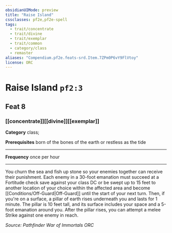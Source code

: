 ```yaml
---
obsidianUIMode: preview
title: "Raise Island"
cssclasses: pf2e,pf2e-spell
tags:
  - trait/concentrate
  - trait/divine
  - trait/exemplar
  - trait/common
  - category/class
  - remaster
aliases: "Compendium.pf2e.feats-srd.Item.7ZPm0P6vY9FlVtoy"
license: ORC
---
```

# Raise Island `pf2:3`
## Feat 8
### [[concentrate]][[divine]][[exemplar]]

**Category** class; 



**Prerequisites** born of the bones of the earth or restless as the tide
* * *
**Frequency** once per hour

* * *

You churn the sea and fish up stone so your enemies together can receive their punishment. Each enemy in a 30-foot emanation must succeed at a Fortitude check save against your class DC or be swept up to 15 feet to another location of your choice within the affected area and become [[Conditions/Off-Guard|Off-Guard]] until the start of your next turn. Then, if you're on a surface, a pillar of earth rises underneath you and lasts for 1 minute. The pillar is 10 feet tall, and its surface includes your space and a 5-foot emanation around you. After the pillar rises, you can attempt a melee Strike against one enemy in reach.

*Source: Pathfinder War of Immortals*
*ORC*